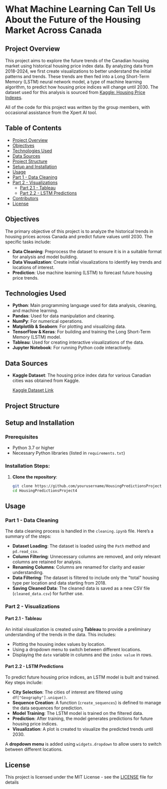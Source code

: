 # What Machine Learning Can Tell Us About the Future of the Housing Market Across Canada

## Project Overview

This project aims to explore the future trends of the Canadian housing market using historical housing price index data. By analyzing data from 2018-2024, we first create visualizations to better understand the initial patterns and trends. These trends are then fed into a Long Short-Term Memory (LSTM) neural network model, a type of machine learning algorithm, to predict how housing price indices will change until 2030. The dataset used for this analysis is sourced from [Kaggle: Housing Price Indexes](https://www.kaggle.com/datasets/noeyislearning/housing-price-indexes).

All of the code for this project was written by the group members, with occasional assistance from the Xpert AI tool.

## Table of Contents
- [Project Overview](#project-overview)
- [Objectives](#objectives)
- [Technologies Used](#technologies-used)
- [Data Sources](#data-sources)
- [Project Structure](#project-structure)
- [Setup and Installation](#setup-and-installation)
- [Usage](#usage)
- [Part 1 - Data Cleaning](#part-1---data-cleaning)
- [Part 2 - Visualizations](#part-2---visualizations)
  - [Part 2.1 - Tableau](#part-21---tableau)
  - [Part 2.2 - LSTM Predictions](#part-22---lstm-predictions)
- [Contributors](#contributors)
- [License](#license)

## Objectives
The primary objective of this project is to analyze the historical trends in housing prices across Canada and predict future values until 2030. The specific tasks include:
- **Data Cleaning**: Preprocess the dataset to ensure it is in a suitable format for analysis and model building.
- **Data Visualization**: Create initial visualizations to identify key trends and locations of interest.
- **Prediction**: Use machine learning (LSTM) to forecast future housing price trends.

## Technologies Used
- **Python**: Main programming language used for data analysis, cleaning, and machine learning.
- **Pandas**: Used for data manipulation and cleaning.
- **NumPy**: For numerical operations.
- **Matplotlib & Seaborn**: For plotting and visualizing data.
- **TensorFlow & Keras**: For building and training the Long Short-Term Memory (LSTM) model.
- **Tableau**: Used for creating interactive visualizations of the data.
- **Jupyter Notebook**: For running Python code interactively.

## Data Sources
- **Kaggle Dataset**: The housing price index data for various Canadian cities was obtained from Kaggle.
  
    [Kaggle Dataset Link](https://www.kaggle.com/datasets/noeyislearning/housing-price-indexes)

## Project Structure


## Setup and Installation

### Prerequisites
- Python 3.7 or higher
- Necessary Python libraries (listed in `requirements.txt`)

### Installation Steps:
1. **Clone the repository**:
    ```bash
    git clone https://github.com/yourusername/HousingPredictionsProject4.git
    cd HousingPredictionsProject4

## Usage

### Part 1 - Data Cleaning
The data cleaning process is handled in the `cleaning.ipynb` file. Here’s a summary of the steps:
- **Dataset Loading**: The dataset is loaded using the `Path` method and `pd.read_csv`.
- **Column Filtering**: Unnecessary columns are removed, and only relevant columns are retained for analysis.
- **Renaming Columns**: Columns are renamed for clarity and easier understanding.
- **Data Filtering**: The dataset is filtered to include only the "total" housing type per location and data starting from 2018.
- **Saving Cleaned Data**: The cleaned data is saved as a new CSV file (`cleaned_data.csv`) for further use.

### Part 2 - Visualizations
#### Part 2.1 - Tableau
An initial visualization is created using **Tableau** to provide a preliminary understanding of the trends in the data. This includes:
- Plotting the housing index values by location.
- Using a dropdown menu to switch between different locations.
- Displaying the `date` variable in columns and the `index value` in rows.

#### Part 2.2 - LSTM Predictions
To predict future housing price indices, an LSTM model is built and trained. Key steps include:
- **City Selection**: The cities of interest are filtered using `df["Geography"].unique()`.
- **Sequence Creation**: A function (`create_sequences`) is defined to manage the data sequences for prediction.
- **Model Training**: The LSTM model is trained on the filtered data.
- **Prediction**: After training, the model generates predictions for future housing price indices.
- **Visualization**: A plot is created to visualize the predicted trends until 2030.

A **dropdown menu** is added using `widgets.dropdown` to allow users to switch between different locations.


## License
This project is licensed under the MIT License - see the [LICENSE](LICENSE) file for details